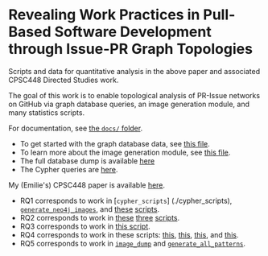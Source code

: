 # Revealing Work Practices in Pull-Based Software Development through Issue-PR Graph Topologies

Scripts and data for quantitative analysis in the above paper and associated CPSC448 Directed Studies work.

The goal of this work is to enable topological analysis of PR-Issue networks on GitHub via graph database queries, an image generation module, and many statistics scripts.

For documentation, see [the `docs/` folder](./docs/).

- To get started with the graph database data, see [this file](./docs/Neo4J.md).
- To learn more about the image generation module, see [this file](./docs/Generating-Topology-Images.md).
- The full database dump is available [here](./neo4j.dump)
- The Cypher queries are [here](./cypher_scripts/).

My (Emilie's) CPSC448 paper is available [here](#TODO).

- RQ1 corresponds to work in [`cypher_scripts`] (./cypher_scripts), [`generate_neo4j_images`](./generate_neo4j_images), and [these](./scripts/repo_topology_frequencies.py) [scripts](./scripts/neo4j_size_distributions.py).
- RQ2 corresponds to work in [these](./scripts/repo_topology_match.py) [three](./scripts/biggest_repos.py) [scripts](./scripts/most_common_repo_matches.py).
- RQ3 corresponds to work in [this script](./scripts/repo_topology_match.py).
- RQ4 corresponds to work in these scripts: [this](./scripts/issue_pr_cc_size_distribution.py), [this](./scripts/issue_status_cc_size_distribution.py), [this](./scripts/pr_status_cc_size_distribution.py), and [this](./scripts/cc_time_duration_image.py).
- RQ5 corresponds to work in [`image_dump`](./image_dump) and [`generate_all_patterns`](./generate_all_patterns).
